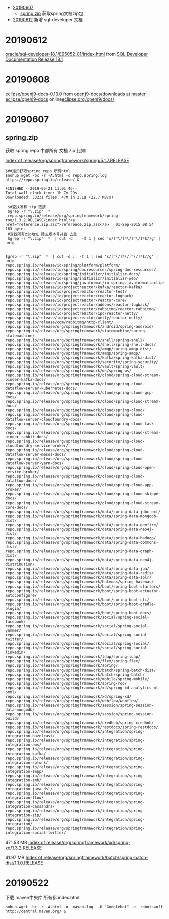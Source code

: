 

 
- [20190607](#20190607)
    - [spring.zip](#spring.zip) 获取spring文档zip包
- [20190612](#20190612) 新增 sql-developer 文档



# 20190612

[oracle/sql-developer-18.1/E95052_01/index.html](oracle/sql-developer-18.1/E95052_01/index.html)
from
[SQL Developer Documentation Release 18.1](https://docs.oracle.com/database/sql-developer-18.1/)




# 20190608

[eclipse/openj9-docs-0.13.0](eclipse/openj9-docs-0.13.0) from
[openj9-docs/downloads at master · eclipse/openj9-docs](https://github.com/eclipse/openj9-docs/tree/master/downloads)
online[eclipse.org/openj9/docs/](https://www.eclipse.org/openj9/docs/)


# 20190607

## spring.zip

获取 spring repo 中都所有 文档 zip  比如

[Index of release/org/springframework/spring/5.1.7.RELEASE](https://repo.spring.io/release/org/springframework/spring/5.1.7.RELEASE/)

    $##递归获取spring repo 所有html
    $nohup wget -bc -r -A.html -o repo.spring.log https://repo.spring.io/release/ &

    FINISHED --2019-05-21 11:01:46--
    Total wall clock time: 1h 7m 29s
    Downloaded: 33231 files, 47M in 2.1s (22.7 MB/s)

     $#查找所有 zip 链接
     $grep -r "\.zip"  *
     repo.spring.io/release/org/springframework/spring-roo/1.3.2.RELEASE/index.html:<a href="reference.zip.asc">reference.zip.asc</a>   01-Sep-2015 08:54  183 bytes
     #查找所有zip地址 除去版本号并且 去重
     $grep -r "\.zip"  *  | cut -d :  -f 1 | sed 's/[^\/]*\/[^\/]*$//g' | uniq


    $grep -r "\.zip"  *  | cut -d :  -f 1 | sed 's/[^\/]*\/[^\/]*$//g' | uniq
    repo.spring.io/release/io/spring/platform/platform/
    repo.spring.io/release/io/spring/docresources/spring-doc-resources/
    repo.spring.io/release/io/spring/initializr/initializr-docs/
    repo.spring.io/release/io/spring/initializr/initializr-web/
    repo.spring.io/release/io/spring/javaformat/io.spring.javaformat.eclipse.site/
    repo.spring.io/release/io/projectreactor/kafka/reactor-kafka/
    repo.spring.io/release/io/projectreactor/reactor-test/
    repo.spring.io/release/io/projectreactor/reactor-logback/
    repo.spring.io/release/io/projectreactor/reactor-core/
    repo.spring.io/release/io/projectreactor/addons/reactor-logback/
    repo.spring.io/release/io/projectreactor/rabbitmq/reactor-rabbitmq/
    repo.spring.io/release/io/projectreactor/ipc/reactor-netty/
    repo.spring.io/release/io/projectreactor/netty/reactor-netty/
    repo.spring.io/release/com/rabbitmq/http-client/
    repo.spring.io/release/org/springframework/android/spring-android/
    repo.spring.io/release/org/springframework/statemachine/spring-statemachine/
    repo.spring.io/release/org/springframework/shell/spring-shell/
    repo.spring.io/release/org/springframework/shell/spring-shell-docs/
    repo.spring.io/release/org/springframework/amqp/spring-amqp-dist/
    repo.spring.io/release/org/springframework/amqp/spring-amqp/
    repo.spring.io/release/org/springframework/kafka/spring-kafka-dist/
    repo.spring.io/release/org/springframework/security/spring-security/
    repo.spring.io/release/org/springframework/vault/spring-vault/
    repo.spring.io/release/org/springframework/ws/spring-ws/
    repo.spring.io/release/org/springframework/cloud/spring-cloud-stream-binder-kafka-docs/
    repo.spring.io/release/org/springframework/cloud/spring-cloud-dataflow-server-kubernetes-docs/
    repo.spring.io/release/org/springframework/cloud/spring-cloud-gcp-docs/
    repo.spring.io/release/org/springframework/cloud/spring-cloud-stream-docs/
    repo.spring.io/release/org/springframework/cloud/spring-cloud/
    repo.spring.io/release/org/springframework/cloud/spring-cloud-dataflow-server-cloudfoundry-docs/
    repo.spring.io/release/org/springframework/cloud/spring-cloud-task-docs/
    repo.spring.io/release/org/springframework/cloud/spring-cloud-stream-binder-rabbit-docs/
    repo.spring.io/release/org/springframework/cloud/spring-cloud-cloudfoundry-service-broker/
    repo.spring.io/release/org/springframework/cloud/spring-cloud-dataflow-server-mesos-docs/
    repo.spring.io/release/org/springframework/cloud/spring-cloud-dataflow-server-yarn-docs/
    repo.spring.io/release/org/springframework/cloud/spring-cloud-open-service-broker/
    repo.spring.io/release/org/springframework/cloud/spring-cloud-dataflow-docs/
    repo.spring.io/release/org/springframework/cloud/spring-cloud-app-broker/
    repo.spring.io/release/org/springframework/cloud/spring-cloud-skipper-docs/
    repo.spring.io/release/org/springframework/cloud/spring-cloud-stream-core-docs/
    repo.spring.io/release/org/springframework/data/spring-data-jdbc-ext/
    repo.spring.io/release/org/springframework/data/spring-data-mongodb-dist/
    repo.spring.io/release/org/springframework/data/spring-data-gemfire/
    repo.spring.io/release/org/springframework/data/spring-data-neo4j-dist/
    repo.spring.io/release/org/springframework/data/spring-data-hadoop/
    repo.spring.io/release/org/springframework/data/spring-data-commons-dist/
    repo.spring.io/release/org/springframework/data/spring-data-graph-dist/
    repo.spring.io/release/org/springframework/data/spring-data-neo4j-distribution/
    repo.spring.io/release/org/springframework/data/spring-data-jpa/
    repo.spring.io/release/org/springframework/data/spring-data-redis/
    repo.spring.io/release/org/springframework/data/spring-data-solr/
    repo.spring.io/release/org/springframework/hateoas/spring-hateoas/
    repo.spring.io/release/org/springframework/boot/spring-boot-starters/
    repo.spring.io/release/org/springframework/boot/spring-boot-actuator-autoconfigure/
    repo.spring.io/release/org/springframework/boot/spring-boot-cli/
    repo.spring.io/release/org/springframework/boot/spring-boot-gradle-plugin/
    repo.spring.io/release/org/springframework/boot/spring-boot-docs/
    repo.spring.io/release/org/springframework/social/spring-social-facebook/
    repo.spring.io/release/org/springframework/social/spring-social-yammer/
    repo.spring.io/release/org/springframework/social/spring-social-twitter/
    repo.spring.io/release/org/springframework/social/spring-social/
    repo.spring.io/release/org/springframework/social/spring-social-linkedin/
    repo.spring.io/release/org/springframework/ldap/spring-ldap/
    repo.spring.io/release/org/springframework/flex/spring-flex/
    repo.spring.io/release/org/springframework/spring/
    repo.spring.io/release/org/springframework/batch/spring-batch-dist/
    repo.spring.io/release/org/springframework/batch/spring-batch/
    repo.spring.io/release/org/springframework/mobile/spring-mobile/
    repo.spring.io/release/org/springframework/spring-roo/
    repo.spring.io/release/org/springframework/xd/spring-xd-analytics-ml-pmml/
    repo.spring.io/release/org/springframework/xd/spring-xd/
    repo.spring.io/release/org/springframework/webflow/webflow/
    repo.spring.io/release/org/springframework/session/spring-session-data-mongodb/
    repo.spring.io/release/org/springframework/session/spring-session-build/
    repo.spring.io/release/org/springframework/credhub/spring-credhub/
    repo.spring.io/release/org/springframework/restdocs/spring-restdocs/
    repo.spring.io/release/org/springframework/integration/spring-integration-hazelcast/
    repo.spring.io/release/org/springframework/integration/spring-integration-aws/
    repo.spring.io/release/org/springframework/integration/spring-integration-kafka/
    repo.spring.io/release/org/springframework/integration/spring-integration-splunk/
    repo.spring.io/release/org/springframework/integration/spring-integration-smpp/
    repo.spring.io/release/org/springframework/integration/spring-integration-smb/
    repo.spring.io/release/org/springframework/integration/spring-integration-java-dsl/
    repo.spring.io/release/org/springframework/integration/spring-integration-flow/
    repo.spring.io/release/org/springframework/integration/spring-integration-cassandra/
    repo.spring.io/release/org/springframework/integration/spring-integration-zip/
    repo.spring.io/release/org/springframework/integration/spring-integration/
    repo.spring.io/release/org/springframework/integration/spring-integration-social-twitter/


471.53 MB 
[Index of release/org/springframework/xd/spring-xd/1.3.2.RELEASE](https://repo.spring.io/release/org/springframework/xd/spring-xd/1.3.2.RELEASE/)

41.97 MB
[Index of release/org/springframework/batch/spring-batch-dist/1.1.0.RELEASE](https://repo.spring.io/release/org/springframework/batch/spring-batch-dist/1.1.0.RELEASE/)


# 20190522

  下载 maven中央库 所有都 index.html

    nohup wget -bc -r -A.html -o  maven.log  -U "Googlebot" -e  robots=off  http://central.maven.org/ &


